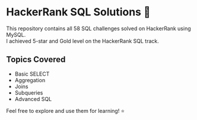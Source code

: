 
# HackerRank SQL Solutions 🧠

This repository contains all 58 SQL challenges solved on HackerRank using MySQL.  
I achieved 5-star and Gold level on the HackerRank SQL track.

## Topics Covered
- Basic SELECT
- Aggregation
- Joins
- Subqueries
- Advanced SQL

Feel free to explore and use them for learning! ⭐

